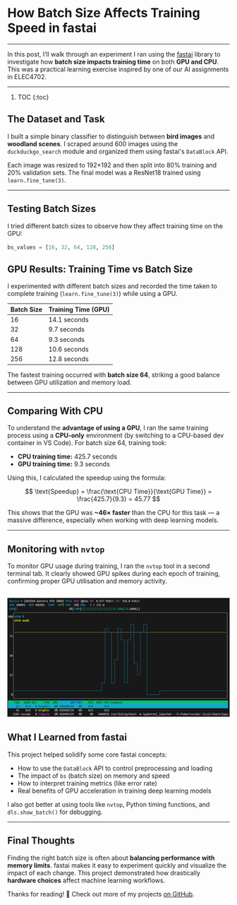 # How Batch Size Affects Training Speed in fastai
---

In this post, I’ll walk through an experiment I ran using the [fastai](https://www.fast.ai) library to investigate how **batch size impacts training time** on both **GPU and CPU**. This was a practical learning exercise inspired by one of our AI assignments in ELEC4702.

---
1. TOC
{:toc}

## The Dataset and Task

I built a simple binary classifier to distinguish between **bird images** and **woodland scenes**. I scraped around 600 images using the `duckduckgo_search` module and organized them using fastai's `DataBlock` API.

Each image was resized to 192×192 and then split into 80% training and 20% validation sets. The final model was a ResNet18 trained using `learn.fine_tune(3)`.

---

## Testing Batch Sizes

I tried different batch sizes to observe how they affect training time on the GPU:

```python
bs_values = [16, 32, 64, 128, 256]
```
## GPU Results: Training Time vs Batch Size

I experimented with different batch sizes and recorded the time taken to complete training (`learn.fine_tune(3)`) while using a GPU.

| **Batch Size** | **Training Time (GPU)** |
|----------------|--------------------------|
| 16             | 14.1 seconds             |
| 32             | 9.7 seconds              |
| 64             | 9.3 seconds              |
| 128            | 10.6 seconds             |
| 256            | 12.8 seconds             |

The fastest training occurred with **batch size 64**, striking a good balance between GPU utilization and memory load.

---

## Comparing With CPU

To understand the **advantage of using a GPU**, I ran the same training process using a **CPU-only** environment (by switching to a CPU-based dev container in VS Code). For batch size 64, training took:

- **CPU training time:** 425.7 seconds  
- **GPU training time:** 9.3 seconds

Using this, I calculated the speedup using the formula:

$$
\text{Speedup} = \frac{\text{CPU Time}}{\text{GPU Time}} = \frac{425.7}{9.3} = 45.77
$$

This shows that the GPU was **~46× faster** than the CPU for this task — a massive difference, especially when working with deep learning models.

---

## Monitoring with `nvtop`

To monitor GPU usage during training, I ran the `nvtop` tool in a second terminal tab. It clearly showed GPU spikes during each epoch of training, confirming proper GPU utilisation and memory activity.

![nvtop ouput](../images/nvtop.png)
---

## What I Learned from fastai

This project helped solidify some core fastai concepts:

- How to use the `DataBlock` API to control preprocessing and loading
- The impact of `bs` (batch size) on memory and speed
- How to interpret training metrics (like error rate)
- Real benefits of GPU acceleration in training deep learning models

I also got better at using tools like `nvtop`, Python timing functions, and `dls.show_batch()` for debugging.

---

## Final Thoughts

Finding the right batch size is often about **balancing performance with memory limits**. fastai makes it easy to experiment quickly and visualize the impact of each change. This project demonstrated how drastically **hardware choices** affect machine learning workflows.

Thanks for reading! 👋 Check out more of my projects [on GitHub](https://github.com/yourusername).
